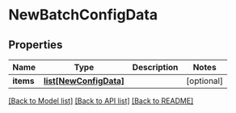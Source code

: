 # NewBatchConfigData


## Properties
Name | Type | Description | Notes
------------ | ------------- | ------------- | -------------
**items** | [**list[NewConfigData]**](NewConfigData.md) |  | [optional] 

[[Back to Model list]](../README.md#documentation-for-models) [[Back to API list]](../README.md#documentation-for-api-endpoints) [[Back to README]](../README.md)


